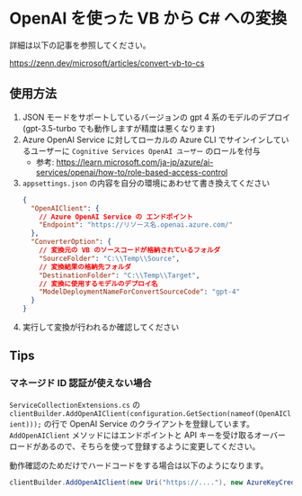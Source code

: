 # OpenAI を使った VB から C# への変換

詳細は以下の記事を参照してください。

https://zenn.dev/microsoft/articles/convert-vb-to-cs

## 使用方法

1. JSON モードをサポートしているバージョンの gpt 4 系のモデルのデプロイ (gpt-3.5-turbo でも動作しますが精度は悪くなります)
2. Azure OpenAI Service に対してローカルの Azure CLI でサインインしているユーザーに `Cognitive Services OpenAI ユーザー` のロールを付与
    - 参考: https://learn.microsoft.com/ja-jp/azure/ai-services/openai/how-to/role-based-access-control
3. `appsettings.json` の内容を自分の環境にあわせて書き換えてください
    ```json:appsettings.json
    {
      "OpenAIClient": {
        // Azure OpenAI Service の エンドポイント
        "Endpoint": "https://リソース名.openai.azure.com/"
      },
      "ConverterOption": {
        // 変換元の VB のソースコードが格納されているフォルダ
        "SourceFolder": "C:\\Temp\\Source",
        // 変換結果の格納先フォルダ
        "DestinationFolder": "C:\\Temp\\Target",
        // 変換に使用するモデルのデプロイ名
        "ModelDeploymentNameForConvertSourceCode": "gpt-4"
      }
    }
    ```
4. 実行して変換が行われるか確認してください

## Tips

### マネージド ID 認証が使えない場合

`ServiceCollectionExtensions.cs` の `clientBuilder.AddOpenAIClient(configuration.GetSection(nameof(OpenAIClient)));` の行で OpenAI Service のクライアントを登録しています。
`AddOpenAIClient` メソッドにはエンドポイントと API キーを受け取るオーバーロードがあるので、そちらを使って登録するように変更してください。

動作確認のためだけでハードコードをする場合は以下のようになります。

```csharp
clientBuilder.AddOpenAIClient(new Uri("https://...."), new AzureKeyCredential("API Key"));
```

